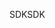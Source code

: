 <span data-ttu-id="01ece-101">SDK</span><span class="sxs-lookup"><span data-stu-id="01ece-101">SDK</span></span>